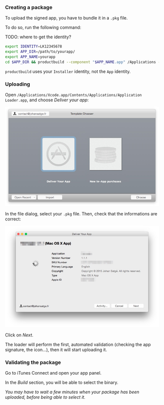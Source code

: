 ### Creating a package

To upload the signed app, you have to bundle it in a `.pkg` file.

To do so, run the following command:

TODO: where to get the identity?

```bash
export IDENTITY=LK12345678
export APP_DIR=/path/to/yourapp/
export APP_NAME=yourapp
cd $APP_DIR && productbuild --component "$APP_NAME.app" /Applications --sign $IDENTITY "$APP_NAME.pkg"
```

`productbuild` uses your `Installer` identity, not the `App` identity.

### Uploading

Open `/Applications/Xcode.app/Contents/Applications/Application Loader.app`, and choose *Deliver your app*:

![Capture](mas-screenshots/app_loader.jpg)

In the file dialog, select your `.pkg` file. Then, check that the informations are correct:

![Capture](mas-screenshots/deliver_app.jpg)

Click on *Next*.

The loader will perform the first, automated validation (checking the app signature, the icon...), then it will start uploading it.

### Validating the package

Go to iTunes Connect and open your app panel.

In the *Build* section, you will be able to select the binary.

*You may have to wait a few minutes when your package has been uploaded, before being able to select it.*